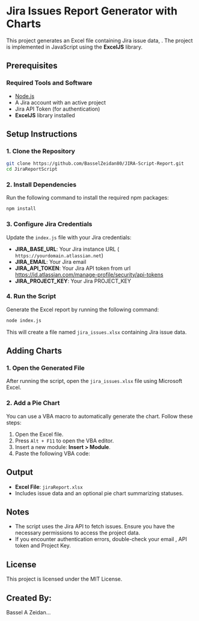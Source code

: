 # Jira Issues Report Generator with Charts

This project generates an Excel file containing Jira issue data,  . The project is implemented in JavaScript using the **ExcelJS** library.

## Prerequisites

### Required Tools and Software
- [Node.js](https://nodejs.org/)  
- A Jira account with an active project
- Jira API Token (for authentication)
- **ExcelJS** library installed

## Setup Instructions

### 1. Clone the Repository
```bash
git clone https://github.com/BasselZeidan80/JIRA-Script-Report.git
cd JiraReportScript
```

### 2. Install Dependencies
Run the following command to install the required npm packages:
```bash
npm install
```

### 3. Configure Jira Credentials
Update the `index.js` file with your Jira credentials:

- **JIRA_BASE_URL**: Your Jira instance URL (  `https://yourdomain.atlassian.net`)
- **JIRA_EMAIL**: Your Jira email
- **JIRA_API_TOKEN**: Your Jira API token from url https://id.atlassian.com/manage-profile/security/api-tokens
- **JIRA_PROJECT_KEY**: Your Jira PROJECT_KEY

### 4. Run the Script
Generate the Excel report by running the following command:
```bash
node index.js
```

This will create a file named `jira_issues.xlsx` containing Jira issue data.

## Adding Charts


### 1. Open the Generated File
After running the script, open the `jira_issues.xlsx` file using Microsoft Excel.

### 2. Add a Pie Chart
You can use a VBA macro to automatically generate the chart. Follow these steps:

1. Open the Excel file.
2. Press `Alt + F11` to open the VBA editor.
3. Insert a new module: **Insert > Module**.
4. Paste the following VBA code:


## Output
- **Excel File**: `jiraReport.xlsx`
- Includes issue data and an optional pie chart summarizing statuses.

## Notes
- The script uses the Jira API to fetch issues. Ensure you have the necessary permissions to access the project data.
- If you encounter authentication errors, double-check your email , API token and Project Key.

## License
This project is licensed under the MIT License.

## Created By:
Bassel A Zeidan...